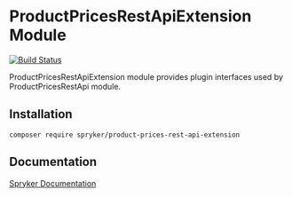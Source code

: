 # ProductPricesRestApiExtension Module
[![Build Status](https://travis-ci.org/spryker/product-prices-rest-api-extension.svg)](https://travis-ci.org/spryker/product-prices-rest-api-extension)

ProductPricesRestApiExtension module provides plugin interfaces used by ProductPricesRestApi module.

## Installation

```
composer require spryker/product-prices-rest-api-extension
```

## Documentation

[Spryker Documentation](https://documentation.spryker.com/module_guide/overview.htm)
